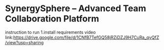 # SynergySphere – Advanced Team Collaboration Platform
instruction to run
1.install requirements
video link:https://drive.google.com/file/d/1CNfB7TefGQ58jRZiDZJ9H7CuRa_qvQfZ/view?usp=sharing
